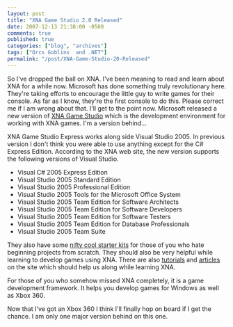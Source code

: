 ```yaml
---
layout: post
title: "XNA Game Studio 2.0 Released"
date: 2007-12-13 21:38:00 -0500
comments: true
published: true
categories: ["blog", "archives"]
tags: ["Orcs Goblins  and .NET"]
permalink: "/post/XNA-Game-Studio-20-Released"
---
```

<!-- more -->

<p>So I've dropped the ball on XNA. I've been meaning to read and learn about XNA for a while now. Microsoft has done something truly revolutionary here. They're taking efforts to encourage the little guy to write games for their console. As far as I know, they're the first console to do this. Please correct me if I am wrong about that. I'll get to the point now. Microsoft released a new version of <a href="http://creators.xna.com/Education/GettingStarted.aspx" target="_blank">XNA Game Studio</a> which is the development environment for working with XNA games. I'm a version behind...</p>
<p>XNA Game Studio Express works along side Visual Studio 2005. In previous version I don't think you were able to use anything except for the C# Express Edition. According to the XNA web site, the new version supports the following versions of Visual Studio.</p>
<ul>
<li>Visual C# 2005 Express Edition</li>
<li>Visual Studio 2005 Standard Edition</li>
<li>Visual Studio 2005 Professional Edition</li>
<li>Visual Studio 2005 Tools for the Microsoft Office System</li>
<li>Visual Studio 2005 Team Edition for Software Architects</li>
<li>Visual Studio 2005 Team Edition for Software Developers</li>
<li>Visual Studio 2005 Team Edition for Software Testers</li>
<li>Visual Studio 2005 Team Edition for Database Professionals</li>
<li>Visual Studio 2005 Team Suite</li>
</ul>
<p>They also have some <a href="http://creators.xna.com/Education/StarterKits.aspx" target="_blank">nifty cool starter kits</a> for those of you who hate beginning projects from scratch. They should also be very helpful while learning to develop games using XNA. There are also <a href="http://creators.xna.com/Education/Tutorials.aspx" target="_blank">tutorials</a> and <a href="http://creators.xna.com/Education/Articles.aspx" target="_blank">articles</a> on the site which should help us along while learning XNA.</p>
<p>For those of you who somehow missed XNA completely, it is a game development framework. It helps you develop games for Windows as well as Xbox 360.</p>
<p>Now that I've got an Xbox 360 I think I'll finally hop on board if I get the chance. I am only one major version behind on this one.</p>
